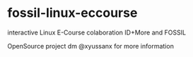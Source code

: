 fossil-linux-eccourse
=====================

interactive Linux E-Course colaboration ID+More and FOSSIL

OpenSource project dm @xyussanx for more information
